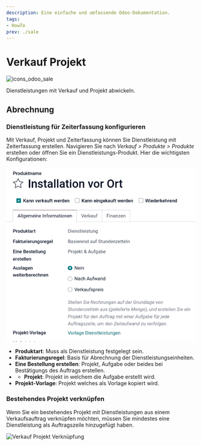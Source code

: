 ```yaml
---
description: Eine einfache und umfassende Odoo-Dokumentation.
tags:
- HowTo
prev: ./sale
---
```

# Verkauf Projekt
![icons_odoo_sale](assets/icons_odoo_sale.png)

Dienstleistungen mit Verkauf und Projekt abwickeln.

## Abrechnung

### Dienstleistung für Zeiterfassung konfigurieren

Mit Verkauf, Projekt und Zeiterfassung können Sie Dienstleistung mit Zeiterfassung erstellen. Navigieren Sie nach *Verkauf > Produkte > Produkte* erstellen oder öffnen Sie ein Dienstleistungs-Produkt. Hier die wichtigsten Konfigurationen:

![](assets/Produkt%20Dienstleistung.png)

* **Produktart**: Muss als Dienstleistung festgelegt sein.
* **Fakturierungsregel**: Basis für Abrechnung der Dienstleistungseinheiten.
* **Eine Bestellung erstellen**: Projekt, Aufgabe oder beides bei Bestätigungs des Auftrags erstellen. 
* * **Projekt**: Projekt in welchem die Aufgabe erstellt wird.
* **Projekt-Vorlage**: Projekt welches als Vorlage kopiert wird.

### Bestehendes Projekt verknüpfen

Wenn Sie ein bestehendes Projekt mit Dienstleistungen aus einem Verkaufsauftrag verknüpfen möchten, müssen Sie mindestes eine Dienstleistung als Auftragszeile hinzugefügt haben.

![Verkauf Projekt Verknüpfung](assets/Verkauf%20Projekt%20Verknüpfung.gif)